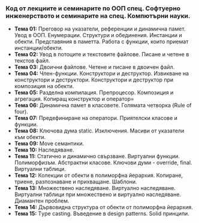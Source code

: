 ### Код от лекциите и семинарите по ООП спец. Софтуерно инженерството и семинарите на спец. Компютърни науки.

- **Тема 01:** Преговор на указатели, референции и динамична памет. Увод в ООП. Енумерации. Структури и обединения. Инстанции и обекти. Представяния в паметта. Работа с функции, които приемат инстанции/обекти.
- **Тема 02:** Увод в потоците и текстовите файлове. Писане и четене в текстов файл.
- **Тема 03:** Двоични файлове. Четене и писане в двоичен файл.
- **Тема 04:** Член-функции. Конструктори и деструктор. Извикване на конструктори и деструктори. Конструктори и деструктор при композиция на обекти.
- **Тема 05:** Разделна компилация. Препроцесор. Композиция и агрегация. Копиращ конструктор и оператор=
- **Тема 06:** Динамична памет в класовете. Голямата четворка (Rule of four).
- **Тема 07:** Предефиниране на оператори. Приятелски класове и функции.
- **Тема 08:** Ключова дума static. Изключения. Масиви от указатели към обекти.
- **Тема 09:** Move семантики. 
- **Тема 10:** Наследяване.
- **Тема 11:** Статично и динамично свързване. Виртуални функции. Полиморфизъм. Абстрактни класове. Ключови думи - override, final. Виртуални таблици.
- **Тема 12:** Колекции от обекти в полиморфна йерархия. Копиране, триене, разпознаване и прихващане. Шаблони.
- **Тема 13:** Множествено наследяване. Виртуално наследяване. Виртуални таблици при множествено и виртуално наследяване. Диамантен проблем.
- **Тема 14:** Дървовидна структура от обекти от полиморфна йерархия.
- **Тема 15:** Тype casting. Въведение в design patterns. Solid принципи.

